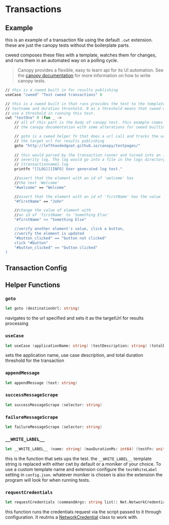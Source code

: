 # Transactions 


## Example 

this is an example of a transaction file using the default `.cwt` extension. 
these are just the canopy tests without the boilerplate parts. 

cweed composes these files with a template, watches them for changes, and runs 
them in an automated way on a polling cycle. 

> Canopy provides a flexible, easy to learn api for its UI automation. See the [canopy documentation](https://lefthandedgoat.github.io/canopy/) for more information on how 
to write canopy tests. 

```fsharp 
// this is a cweed built in for results publishing
useCase "cweed" "Test cweed transactions" 0

// this is a cweed built in that runs provides the test to the template with a 
// testname and duration threshold. 0 as a threshold means that cweed will not 
// use a threshold in running this test.
cwt "testOne" 0 (fun _ -> 
    // all of this part is the body of canopy test. this example comes from 
    // the canopy documentation with some alterations for cweed builtins. 

    // goto is a cweed helper fn that does a url call and tracks the url as 
    // the target url for results publishing 
    goto "http://lefthandedgoat.github.io/canopy/testpages/"
    
    // this would parsed by the transaction runner and turned into an informational 
    // severity log. The log would go into a file in the logs directory formatted 
    // {transactionname}.log 
    printfn "[[LOG]][INFO] User generated log test."

    //assert that the element with an id of 'welcome' has
    //the text 'Welcome'
    "#welcome" == "Welcome"

    //assert that the element with an id of 'firstName' has the value 'John'
    "#firstName" == "John"

    //change the value of element with
    //an id of 'firstName' to 'Something Else'
    "#firstName" << "Something Else"

    //verify another element's value, click a button,
    //verify the element is updated
    "#button_clicked" == "button not clicked"
    click "#button"
    "#button_clicked" == "button clicked"
)
```

## Transaction Config


## Helper Functions 

### `goto`

```fsharp
let goto (destinationUrl: string)
```

navigates to the url specified and sets it as the targetUrl for results processing

### `useCase`

```fsharp
let useCase (applicationName: string) (testDescription: string) (totalDurationThreshold: int64)
```

sets the application name, use case description, and total duration threshold for 
the transaction

### `appendMessage`

```fsharp
let appendMessage (text: string)
```

### `successMessageScrape`

```fsharp
let successMessageScrape (selector: string)
```

### `failureMessageScrape`

```fsharp
let failureMessageScrape (selector: string)
```

### `__WHITE_LABEL__`

```fsharp
let __WHITE_LABEL__ (name: string) (maxDurationMs: int64) (testFn: unit -> unit)
```

this is the function that sets ups the test. the `__WHITE_LABEL__` template string
is replaced with either cwt by default or a moniker of your choice. To use a 
custom template name and extension configure the `testWhiteLabel` setting in `config.json`. whatever moniker is chosen is also the extension the program will 
look for when running tests.

### `requestCredentials`

```fsharp
let requestCredentials (commandArgs: string list): Net.NetworkCredential
```
this function runs the credentials request via the script passed to it through 
configuration. It reutrns a [NetworkCredential](https://learn.microsoft.com/en-us/dotnet/api/system.net.networkcredential?view=net-6.0) class to work with. 
